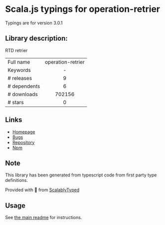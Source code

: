 
# Scala.js typings for operation-retrier

Typings are for version 3.0.1

## Library description:
RTD retrier

|                    |                 |
| ------------------ | :-------------: |
| Full name          | operation-retrier |
| Keywords           | - |
| # releases         | 9 |
| # dependents       | 6 |
| # downloads        | 702156 |
| # stars            | 0 |

## Links
- [Homepage](https://github.com/twilio/operation-retrier.ts#readme)
- [Bugs](https://github.com/twilio/operation-retrier.ts/issues)
- [Repository](https://github.com/twilio/operation-retrier.ts)
- [Npm](https://www.npmjs.com/package/operation-retrier)
    


## Note
This library has been generated from typescript code from first party type definitions.

Provided with :purple_heart: from [ScalablyTyped](https://github.com/oyvindberg/ScalablyTyped)

## Usage
See [the main readme](../../readme.md) for instructions.


